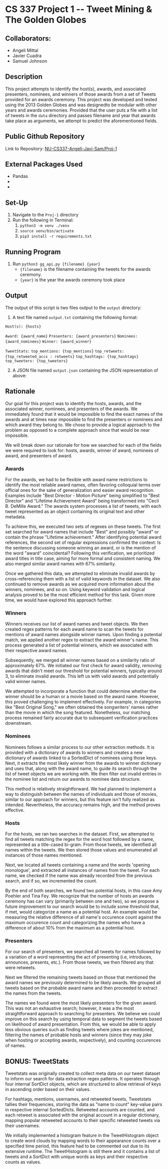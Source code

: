# CS 337 Project 1 -- Tweet Mining & The Golden Globes
## Collaborators:
- Angeli Mittal
- Javier Cuadra
- Samuel Johnson

## Description
This project attempts to identify the host(s), awards, and associated presenters, nominees, and winners of those awards from a set of Tweets provided for an awards ceremony. This project was developed and tested using the 2013 Golden Globes and was designedto be modular with other years and awards ceremonies. Provided that the user puts a file with a list of tweets in the `data` directory and passes filename and year that awards take place as arguments, we attempt to predict the aforementioned fields.

## Public Github Repository
Link to Repository: [NU-CS337-Angeli-Javi-Sam/Proj-1](https://github.com/NU-CS337-Angeli-Javi-Sam/Proj-1)


## External Packages Used

- Pandas
-
-

## Set-Up

1. Navigate to the `Proj-1` directory
2. Run the following in Terminal:
   1. `python3 -m venv ./venv`
   2. `source venv/bin/activate`
   3. `pip3 install -r requirements.txt`


## Running Program

1. Run `python3 gg_api.py {filename} {year}`
   - `{filename}` is the filename containing the tweets for the awards ceremony.
   - `{year}` is the year the awards ceremony took place


## Output

The output of this script is two files output to the `output` directory:

1. A text file named `output.txt` containing the following format:

  `Host(s): {hosts}`

  `Award: {award_name}`
  `Presenters: {award_presenters}`
  `Nominees: {award_nominees}`
  `Winner: {award_winner}`

  `TweetStats:`
  `top_mentions: {top_mentions}`
  `top_retweets: {top_retweeted_accs : retweets}`
  `top_hashtags: {top_hashtags}`
  `top_tweeters: {top_tweeters}`


2. A JSON file named `output.json` containing the JSON representation of above:

## Rationale
Our goal for this project was to identify the hosts, awards, and the associated winner, nominees, and presenters of the awards. We immediately found that it would be impossible to find the exact names of the awards and at times near impossible to find the presenters or nominees and which award they belong to. We chose to provide a logical approach to the problem as opposed to a complete approach since that would be near impossible.

We will break down our rationale for how we searched for each of the fields we were required to look for: hosts, awards, winner of award, nominees of award, and presenters of award.

### Awards
For the awards, we had to be flexible with award name restrictions to identify the most reliable award names, often favoring colloquial terms over official ones for the sake of generalization and easier award recognition. Examples include "Best Director - Motion Picture" being simplified to "Best Director" and "Lifetime Achievement Award" being transformed into "Cecil B. DeMille Award." The awards system processes a list of tweets, with each tweet represented as an object containing its original text and other metadata.

To achieve this, we executed two sets of regexes on these tweets. The first set searched for award names that include "Best" and possibly "award" or contain the phrase "Lifetime achievement." After identifying potential award references, the second set of regular expressions confirmed the context: Is the sentence discussing someone winning an award, or is the mention of the word "award" coincidental? Following this verification, we prioritized award titles in title case, aiming for more formal and consistent naming. We also merged similar award names with 67% similarity.

Once we gathered this data, we attempted to eliminate invalid awards by cross-referencing them with a list of valid keywords in the dataset. We also continued to remove awards as we acquired more information about the winners, nominees, and so on. Using keyword validation and logical analysis proved to be the most efficient method for this task. Given more time, we would have explored this approach further.

### Winners
Winners receives our list of award names and tweet objects. We then created regex patterns for each award name to scan the tweets for mentions of award names alongside winner names. Upon finding a potential match, we applied another regex to extract the award winner's name. This process generated a list of potential winners, which we associated with their respective award names.

Subsequently, we merged all winner names based on a similarity ratio of approximately 67%. We initiated our first check for award validity, removing awards that didn't meet our threshold for potential winners, typically around 3, to eliminate invalid awards. This left us with valid awards and potentially valid winner names.

We attempted to incorporate a function that could determine whether the winner should be a human or a movie based on the award name. However, this proved challenging to implement effectively. For example, in categories like "Best Original Song," we often obtained the songwriters' names rather than the movie in which the song featured. Nonetheless, our matching process remained fairly accurate due to subsequent verification practices downstream.

### Nominees  
Nominees follows a similar process to our other extraction methods. It is provided with a dictionary of awards to winners and creates a new dictionary of awards linked to a SortedDict of nominees using those keys. Next, it extracts the most likely winner from the awards to winner dictionary and uses that, along with the award name, to guide its search through the list of tweet objects we are working with. We then filter out invalid entries in the nominee list and return our awards to nominee data structure.

This method is relatively straightforward. We had planned to implement a way to distinguish between the names of individuals and those of movies, similar to our approach for winners, but this feature isn't fully realized as intended. Nevertheless, the accuracy remains high, and the method proves effective.

### Hosts
For the hosts, we ran two searches in the dataset. First, we attempted to find all tweets matching the regex for the word host followed by a name, represented as a title-cased bi-gram. From those tweets, we identified all names within the tweets. We then stored those values and enumerated all instances of those names mentioned.

Next, we located all tweets containing a name and the words 'opening monologue', and extracted all instances of names from the tweet. For each name, we checked if the name was already recorded from the previous search, and if so, we incremented the count.

By the end of both searches, we found two potential hosts, in this case Amy Poehler and Tina Fey. We recognize that the number of hosts an awards ceremony has can vary (primarily between one and two), so we propose a future improvement to our search would be to include some threshold that, if met, would categorize a name as a potential host. An example would be measuring the relative difference of all name's occurence count against the maximum occurence count and categorizing the names who have a difference of about 10% from the maximum as a potential host.

### Presenters
For our search of presenters, we searched all tweets for names followed by a variation of a word representing the act of presenting (i.e, introduces, announces, presents, etc.). From those tweets, we then filtered any that were retweets.

Next we filtered the remaining tweets based on those that mentioned the award names we previously determined to be likely awards. We grouped all tweets based on the probable award name and then proceeded to extract the names from the tweets.

The names we found were the most likely presenters for the given award. This was not an exhaustive search; however, it was a the most straightforward approach to searching for presenters. We believe we could improve on this search by using temporal data to segment the tweets based on likelihood of award presentation. From this, we would be able to apply less obvious queries such as finding tweets where jokes are mentioned, filtering the names of probable hosts and winners (since they may joke when hosting or accepting awards, respectively), and counting occurences of names.

## BONUS: TweetStats
Tweetstats was originally created to collect meta data on our tweet dataset to inform our search for data extraction regex patterns. It operates through four internal SortDict objects, which are structured to allow retrieval of keys in ascending order based on their values.

For hashtags, mentions, usernames, and retweeted tweets, Tweetstats tallies their frequencies, storing the data as "name to count" key-value pairs in respective internal SortedDicts. Retweeted accounts are counted, and each retweet is associated with the original account in a regular dictionary,  mapping popular retweeted accounts to their specific retweeted tweets via their usernames.

We initially implemented a histogram feature in the TweetHistogram object to create word clouds by mapping words to their appearance counts over a specified time period, this feature had to be commented out due to its extensive runtime. The TweetHistogram is still there and it contains a list of tweets and a SortDict with unique words as keys and their respective counts as values.

